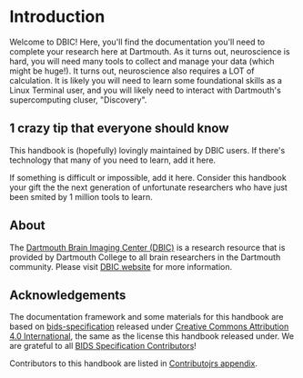 # Introduction

Welcome to DBIC! Here, you'll find the documentation you'll need to
complete your research here at Dartmouth. As it turns out, neuroscience is hard, 
you will need many tools to collect and manage your data (which might
be huge!). It turns out, neuroscience also requires a LOT of
calculation. It is likely you will need to learn some foundational
skills as a Linux Terminal user, and you will likely need to interact
with Dartmouth's supercomputing cluser, "Discovery". 


## 1 crazy tip that everyone should know

This handbook is (hopefully) lovingly maintained by DBIC users. If there's
technology that many of you need to learn, add it here. 

If something is difficult or impossible, add it here.
Consider this handbook your gift the the next generation of unfortunate
researchers who have just been smited by 1 million tools to learn.

## About

The [Dartmouth Brain Imaging Center (DBIC)](https://dartmouth.edu/dbic) is a research resource that is provided by Dartmouth College to all brain researchers in the Dartmouth community.  Please visit [DBIC website](https://www.dartmouth.edu/dbic/) for more information.


## Acknowledgements

The documentation framework and some materials for this handbook are based on
[bids-specification](https://github.com/bids-standard/bids-specification/)
released under 
[Creative Commons Attribution 4.0 International](https://github.com/bids-standard/bids-specification/blob/master/LICENSE),
the same as the license this handbook released under.  We are grateful to all
[BIDS Specification Contributors](https://github.com/bids-standard/bids-specification/blob/master/src/99-appendices/01-contributors.md)!

Contributors to this handbook are listed in [Contributojrs appendix](99-appendices/01-contributors.md). 
